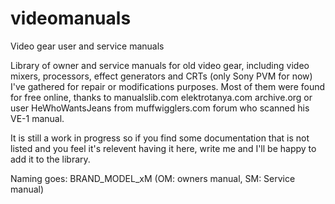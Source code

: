 # videomanuals
Video gear user and service manuals

Library of owner and service manuals for old video gear, including video mixers, processors, effect generators and CRTs (only Sony PVM for now) I've gathered for repair or modifications purposes. 
Most of them were found for free online, thanks to manualslib.com elektrotanya.com archive.org or user HeWhoWantsJeans from muffwigglers.com forum who scanned his VE-1 manual.

It is still a work in progress so if you find some documentation that is not listed and you feel it's relevent having it here, write me and I'll be happy to add it to the library.

Naming goes: BRAND_MODEL_xM (OM: owners manual, SM: Service manual)

